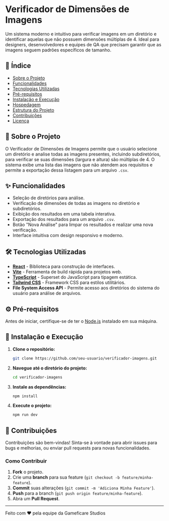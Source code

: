 # Verificador de Dimensões de Imagens

Um sistema moderno e intuitivo para verificar imagens em um diretório e identificar aquelas que não possuem dimensões múltiplas de 4. Ideal para designers, desenvolvedores e equipes de QA que precisam garantir que as imagens seguem padrões específicos de tamanho.

## 📑 Índice
- [Sobre o Projeto](#sobre-o-projeto)
- [Funcionalidades](#funcionalidades)
- [Tecnologias Utilizadas](#tecnologias-utilizadas)
- [Pré-requisitos](#pré-requisitos)
- [Instalação e Execução](#instalação-e-execução)
- [Hospedagem](#hospedagem)
- [Estrutura do Projeto](#estrutura-do-projeto)
- [Contribuições](#contribuições)
- [Licença](#licença)

## 📖 Sobre o Projeto
O Verificador de Dimensões de Imagens permite que o usuário selecione um diretório e analise todas as imagens presentes, incluindo subdiretórios, para verificar se suas dimensões (largura e altura) são múltiplas de 4. O sistema exibe uma lista das imagens que não atendem aos requisitos e permite a exportação dessa listagem para um arquivo `.csv`.

## ✨ Funcionalidades
- Seleção de diretórios para análise.
- Verificação de dimensões de todas as imagens no diretório e subdiretórios.
- Exibição dos resultados em uma tabela interativa.
- Exportação dos resultados para um arquivo `.csv`.
- Botão "Nova Análise" para limpar os resultados e realizar uma nova verificação.
- Interface intuitiva com design responsivo e moderno.

## 🛠️ Tecnologias Utilizadas
- **[React](https://reactjs.org/)** - Biblioteca para construção de interfaces.
- **[Vite](https://vitejs.dev/)** - Ferramenta de build rápida para projetos web.
- **[TypeScript](https://www.typescriptlang.org/)** - Superset do JavaScript para tipagem estática.
- **[Tailwind CSS](https://tailwindcss.com/)** - Framework CSS para estilos utilitários.
- **File System Access API** - Permite acesso aos diretórios do sistema do usuário para análise de arquivos.

## ⚙️ Pré-requisitos
Antes de iniciar, certifique-se de ter o [Node.js](https://nodejs.org/) instalado em sua máquina.

## 🚀 Instalação e Execução
1. **Clone o repositório:**
   ```bash
   git clone https://github.com/seu-usuario/verificador-imagens.git
   ```
   
2. **Navegue até o diretório do projeto:**
   ```bash
   cd verificador-imagens
   ```
   
3. **Instale as dependências:**
   ```bash
   npm install
   ```

4. **Execute o projeto:**
   ```bash
   npm run dev
   ```
   
## 🤝 Contribuições
Contribuições são bem-vindas! Sinta-se à vontade para abrir issues para bugs e melhorias, ou enviar pull requests para novas funcionalidades.

### Como Contribuir
1. **Fork** o projeto.
2. Crie uma **branch** para sua feature (`git checkout -b feature/minha-feature`).
3. **Commit** suas alterações (`git commit -m 'Adiciona Minha Feature'`).
4. **Push** para a branch (`git push origin feature/minha-feature`).
5. Abra um **Pull Request**.
---

Feito com ❤️ pela equipe da Gameficare Studios
